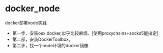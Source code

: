 # docker_node
docker部署node实践

- 第一步，安装osx docker,似乎比较麻烦。[使用proxychains+socks5能搞定]
- 第二部，安装DockerToolbox。
- 第二步，找一个node环境的docker镜像
